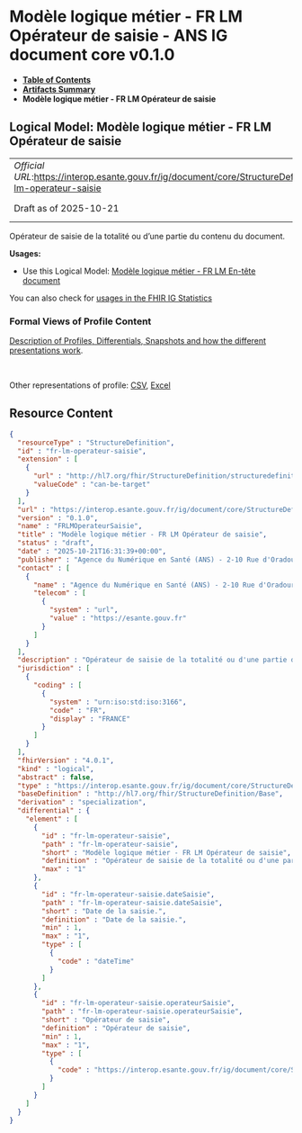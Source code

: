 # Modèle logique métier - FR LM Opérateur de saisie - ANS IG document core v0.1.0

* [**Table of Contents**](toc.md)
* [**Artifacts Summary**](artifacts.md)
* **Modèle logique métier - FR LM Opérateur de saisie**

## Logical Model: Modèle logique métier - FR LM Opérateur de saisie 

| | |
| :--- | :--- |
| *Official URL*:https://interop.esante.gouv.fr/ig/document/core/StructureDefinition/fr-lm-operateur-saisie | *Version*:0.1.0 |
| Draft as of 2025-10-21 | *Computable Name*:FRLMOperateurSaisie |

 
Opérateur de saisie de la totalité ou d’une partie du contenu du document. 

**Usages:**

* Use this Logical Model: [Modèle logique métier - FR LM En-tête document](StructureDefinition-fr-lm-entete-document.md)

You can also check for [usages in the FHIR IG Statistics](https://packages2.fhir.org/xig/ans.document.fr.core|current/StructureDefinition/fr-lm-operateur-saisie)

### Formal Views of Profile Content

 [Description of Profiles, Differentials, Snapshots and how the different presentations work](http://build.fhir.org/ig/FHIR/ig-guidance/readingIgs.html#structure-definitions). 

 

Other representations of profile: [CSV](StructureDefinition-fr-lm-operateur-saisie.csv), [Excel](StructureDefinition-fr-lm-operateur-saisie.xlsx) 



## Resource Content

```json
{
  "resourceType" : "StructureDefinition",
  "id" : "fr-lm-operateur-saisie",
  "extension" : [
    {
      "url" : "http://hl7.org/fhir/StructureDefinition/structuredefinition-type-characteristics",
      "valueCode" : "can-be-target"
    }
  ],
  "url" : "https://interop.esante.gouv.fr/ig/document/core/StructureDefinition/fr-lm-operateur-saisie",
  "version" : "0.1.0",
  "name" : "FRLMOperateurSaisie",
  "title" : "Modèle logique métier - FR LM Opérateur de saisie",
  "status" : "draft",
  "date" : "2025-10-21T16:31:39+00:00",
  "publisher" : "Agence du Numérique en Santé (ANS) - 2-10 Rue d'Oradour-sur-Glane, 75015 Paris",
  "contact" : [
    {
      "name" : "Agence du Numérique en Santé (ANS) - 2-10 Rue d'Oradour-sur-Glane, 75015 Paris",
      "telecom" : [
        {
          "system" : "url",
          "value" : "https://esante.gouv.fr"
        }
      ]
    }
  ],
  "description" : "Opérateur de saisie de la totalité ou d'une partie du contenu du document.",
  "jurisdiction" : [
    {
      "coding" : [
        {
          "system" : "urn:iso:std:iso:3166",
          "code" : "FR",
          "display" : "FRANCE"
        }
      ]
    }
  ],
  "fhirVersion" : "4.0.1",
  "kind" : "logical",
  "abstract" : false,
  "type" : "https://interop.esante.gouv.fr/ig/document/core/StructureDefinition/fr-lm-operateur-saisie",
  "baseDefinition" : "http://hl7.org/fhir/StructureDefinition/Base",
  "derivation" : "specialization",
  "differential" : {
    "element" : [
      {
        "id" : "fr-lm-operateur-saisie",
        "path" : "fr-lm-operateur-saisie",
        "short" : "Modèle logique métier - FR LM Opérateur de saisie",
        "definition" : "Opérateur de saisie de la totalité ou d'une partie du contenu du document.",
        "max" : "1"
      },
      {
        "id" : "fr-lm-operateur-saisie.dateSaisie",
        "path" : "fr-lm-operateur-saisie.dateSaisie",
        "short" : "Date de la saisie.",
        "definition" : "Date de la saisie.",
        "min" : 1,
        "max" : "1",
        "type" : [
          {
            "code" : "dateTime"
          }
        ]
      },
      {
        "id" : "fr-lm-operateur-saisie.operateurSaisie",
        "path" : "fr-lm-operateur-saisie.operateurSaisie",
        "short" : "Opérateur de saisie",
        "definition" : "Opérateur de saisie",
        "min" : 1,
        "max" : "1",
        "type" : [
          {
            "code" : "https://interop.esante.gouv.fr/ig/document/core/StructureDefinition/fr-lm-personne-structure"
          }
        ]
      }
    ]
  }
}

```
